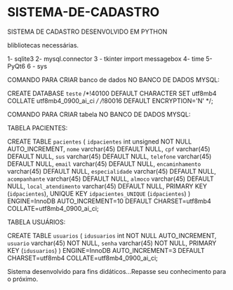 # SISTEMA-DE-CADASTRO
SISTEMA DE CADASTRO DESENVOLVIDO EM PYTHON

blibliotecas necessárias.

1- sqlite3
2- mysql.connector
3 - tkinter import messagebox
4- time
5- PyQt6
6 - sys


COMANDO PARA CRIAR banco de dados NO BANCO DE DADOS MYSQL:

CREATE DATABASE `teste` /*!40100 DEFAULT CHARACTER SET utf8mb4 COLLATE utf8mb4_0900_ai_ci */ /*!80016 DEFAULT ENCRYPTION='N' */;

COMANDO PARA CRIAR tabela NO BANCO DE DADOS MYSQL:

TABELA PACIENTES:

CREATE TABLE `pacientes` (
  `idpacientes` int unsigned NOT NULL AUTO_INCREMENT,
  `nome` varchar(45) DEFAULT NULL,
  `cpf` varchar(45) DEFAULT NULL,
  `sus` varchar(45) DEFAULT NULL,
  `telefone` varchar(45) DEFAULT NULL,
  `email` varchar(45) DEFAULT NULL,
  `encaminhamento` varchar(45) DEFAULT NULL,
  `especialidade` varchar(45) DEFAULT NULL,
  `acompanhante` varchar(45) DEFAULT NULL,
  `almoco` varchar(45) DEFAULT NULL,
  `local_atendimento` varchar(45) DEFAULT NULL,
  PRIMARY KEY (`idpacientes`),
  UNIQUE KEY `idpacientes_UNIQUE` (`idpacientes`)
) ENGINE=InnoDB AUTO_INCREMENT=10 DEFAULT CHARSET=utf8mb4 COLLATE=utf8mb4_0900_ai_ci;

TABELA USUÁRIOS: 

CREATE TABLE `usuarios` (
  `idusuarios` int NOT NULL AUTO_INCREMENT,
  `usuario` varchar(45) NOT NULL,
  `senha` varchar(45) NOT NULL,
  PRIMARY KEY (`idusuarios`)
) ENGINE=InnoDB AUTO_INCREMENT=3 DEFAULT CHARSET=utf8mb4 COLLATE=utf8mb4_0900_ai_ci;





Sistema desenvolvido para fins didáticos...Repasse seu conhecimento para o próximo.
